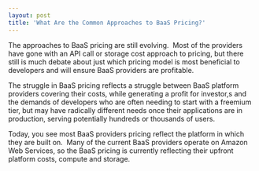 ```yaml
---
layout: post
title: 'What Are the Common Approaches to BaaS Pricing?'
---
```

<p>The approaches to BaaS pricing are still evolving. &nbsp;Most of the providers have gone with an API call or storage cost approach to pricing, but there still is much debate about just which pricing model is most beneficial to developers and will ensure BaaS providers are profitable.</p>
<p>The struggle in BaaS pricing reflects a struggle between BaaS platform providers covering their costs, while generating a profit for investor,s and the demands of developers who are often needing to start with a freemium tier, but may have radically different needs once their applications are in production, serving potentially hundreds or thousands of users.</p>
<p>Today, you see most BaaS providers pricing reflect the platform in which they are built on. &nbsp;Many of the current BaaS providers operate on Amazon Web Services, so the BaaS pricing is currently reflecting their upfront platform costs, compute and storage.</p>